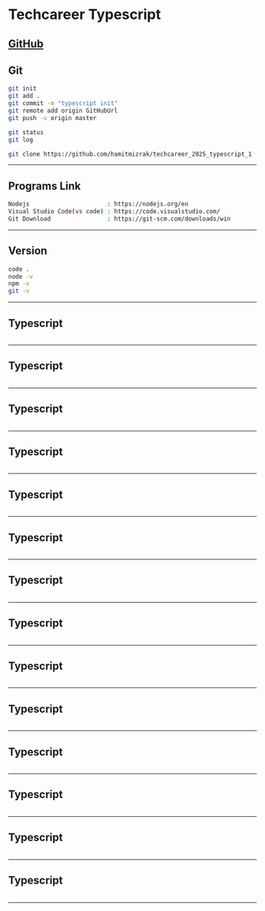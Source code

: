 # Techcareer Typescript 
[GitHub](https://github.com/hamitmizrak/techcareer_2025_typescript_1)
---

## Git
```sh
git init
git add .
git commit -m "typescript init"
git remote add origin GitHubUrl
git push -u origin master

git status
git log

git clone https://github.com/hamitmizrak/techcareer_2025_typescript_1
```
---


## Programs Link
```sh
Nodejs                      : https://nodejs.org/en
Visual Studio Code(vs code) : https://code.visualstudio.com/
Git Download                : https://git-scm.com/downloads/win
```
---

## Version
```sh
code .
node -v
npm -v
git -v
```
---



## Typescript
```sh

```
---

## Typescript
```sh

```
---

## Typescript
```sh

```
---

## Typescript
```sh

```
---

## Typescript
```sh

```
---

## Typescript
```sh

```
---

## Typescript
```sh

```
---

## Typescript
```sh

```
---

## Typescript
```sh

```
---

## Typescript
```sh

```
---

## Typescript
```sh

```
---

## Typescript
```sh

```
---

## Typescript
```sh

```
---

## Typescript
```sh

```
---


